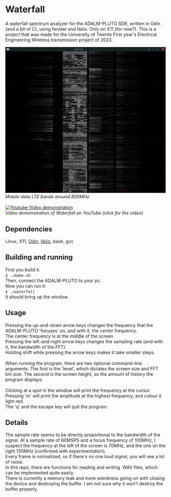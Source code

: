 # Waterfall
A waterfall spectrum analyzer for the ADALM-PLUTO SDR, written in Odin (and a bit of C), using fenster and libiio. Only on X11 (for now?).
This is a project that was made for the University of Twente First year's Electrical Engineering Wireless transmission project of 2023.

![Mobile data LTE bands around 800MHz](/LTE_bands.png "A picture of the LTE bands in the program")\
*Mobile data LTE bands around 800MHz*\
\
[![Youtube Video demonstration](http://img.youtube.com/vi/S-KG5fY48GU/0.jpg)](http://www.youtube.com/watch?v=S-KG5fY48GU "Demonstration of Waterfall")\
*Video demonstration of Waterfall on YouTube (click for the video)*

## Dependencies
Linux, X11, [Odin](https://github.com/odin-lang/Odin), [libiio](https://github.com/analogdevicesinc/libiio), bash, gcc

## Building and running
First you build it:\
`$ ./make.sh`\
Then, connect the ADALM-PLUTO to your pc.\
Now you can run it:\
`$ ./waterfall`\
It should bring up the window.

## Usage
Pressing the up-and-down arrow keys changes the frequency that the ADALM-PLUTO 'focuses' on, and with it, the center frequency.\
The center frequency is at the middle of the screen.\
Pressing the left-and-right arrow keys changes the sampling rate (and with it, the bandwidth of the FFT).\
Holding shift while pressing the arrow keys makes it take smaller steps.\
\
When running the program, there are two optional command-line arguments. The first is the 'level', which dictates the screen size and FFT bin size.
The second is the screen height, so the amount of history the program displays.\
\
Clicking at a spot in the window will print the frequency at the cursor.\
Pressing 'm' will print the amplitude at the highest frequency, and colour it light red.
\
The 'q' and the escape key will quit the program. 

## Details
The sample rate seems to be directly proportional to the bandwidth of the signal. At a sample rate of 60MSPS and a focus frequency of 100MHz,
I suspect the frequency at the left of the screen is 70MHz, and the one on the right 130MHz (confirmed with experimentation).\
Every frame is normalized, so if there's no one loud signal, you will see a lot of noise.\
In this repo, there are functions for reading and writing .WAV files, which can be implemented quite easily.\
There is currently a memory leak and more wierdness going on with closing the device and destroying the buffer. I am not sure why it won't destroy the buffer properly.
